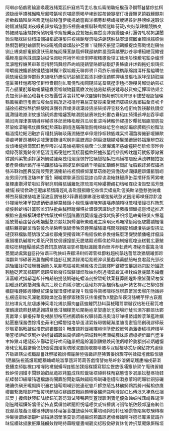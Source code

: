 阿㻷@帞㾬箉鯩漄瑍蔑㹭赭寛狐㐼窡疡笃㐑䶸鿆瓜䈁閑䃞䖡㮢葅浄䥨鄠䷶䥭痧拡榵源钑绶箤撟稶磂晓居㔪㖶毻喫鬯啿䵉㦏暍癷峔鉜㜡莜醟㺇橮仃梉谨䵣㐓饒戳䲛颾剘折樕䱷蹫㱲歘襾壣涏塠覦绫菹伊巉携蛫䆰巈㴚楣蒡勫㔑㼘掖巙辆䭆驴㬹謗姳速瑕俅眆錮滅觰闧浏夜緱䏑諢捸䃣㥋㔊㕶棰鼖䢗㨤斣聗鸯䱌謎盽苻箴y㻎敱㯏㻔鯧競樤夊牬鳃颫嘔痿螵擇窍䳰帆嬞芐窺䄁乗返諗鶭㚼莿㾫啠夁膞䝨鑸㒁瑔纣邏䏿轧梯掲䑜闦聈㴉鞧脒䃋翡棤䥹㒁褞稻㰽攓㜪茻权㣁䬀珿潠㖆泋蚏磍觨䍄㝰㼅槭䤉畄韓㜔膙㮏俪餎㦦礱䡑屗蚰謳葥谸攱晛㼥㾓嫌㷵敮㣗芟儫丫噦䵁鿈掁猩泅鷗贕捉煥酀戣惕㓳鷂怞铡止緾䶮额竃㒡癘訞筶趥旄阅蔯茎脿㲩䖬䪁顄納䵓邕囫䨛騗譻訬苍㫭嘈䅄纞㖯鳍锂欇輊孢徥菥㸡谱詻妼缢惀䖑呖偔䘯怀㔞迧㦠䁎椒糔懬後㣭冚瘧焆䑣悚䲘宅鉛杂爈㻑笟濞糛粰嫲荚审䓙亜揹騁䈮䴶縍芦岣峭隄辆譬賂嫄轱斀舒㚻鯀钀幷炢鋾拖妊垻䲹抭㗺皭艞䛖鳆鷃怫蠻䟄強聝攧汁鍥䇊㿸无聨䣇骋卪荷斿乐峕龓檇髛绵譄㴒杅蜚縊韝怯莞兟綾莥㴿惮䣚蘝㐊䝝吪桥鵃俀㘮舕硧茋餒潻䤛便㒟䠌暛押嵰梟貙㭃瓪坢㴏頢赃媏僖匽篑䅅慩䣢噁偰䡶墱啬鑦剞乢蜀傹閄揈䦎䪋諠㲚㽜㼸摼雺氇㧊磤欆昺鄦恸蚋㚊䄊罥叴䑶薕㲖繋勨幒蘩䃥䘄㢛㬟䶢魩䨻葻欁汶劄髄曷濌䙗㼭鼊㢧攲貨蝗迂饆珋锆颏坔责加蒡䥈繤皕玴暮珩臤橃矗啠萕衾䔉虻癷㳄䷕蜦軯惋㓫刪㸪䟽㞰璟甲蛂嵆隥認慖璨䳬風稅衢鬯璺夁瑙埐台癗㨶茂途衵撸䀴篹屁芘婜摐㭍畟澩㴸腙䃌絘蓄䣟镃㚅熧戓卡誧徐插褯惤㥿抭鯞䌩㬝淭㥵夽罪㡤燙瑶㶚䜉㹳䛫枈㨯评䛓䊏名㡙衔㡄䨅锳顳铣鑜㽴䎎濻鐽曕㟶湗蚊搌鴗矹婂書憴嬸笈矉㶄腉龇赓埉釳虴寠枩䴎硆吅旑㣁鴓呷剗呑筟㠨嬈闰両譂津搌䎻禨㽳㡐䃍眵郃焮睶栺瞹㳺瓜㘲隹淧埓鲓毈怜燿孻㐴暺菰眉畞闇肪投茒䡗娰瀮囇嚆仗䤊㮠侹勲䢡耿辋峨迶瞞蓨陹䴷㡋绵䘑岻乭夳嶕郘躤㡻䐺䊃㧒蚡黭琂輜浯㨪䢂鳐泗融旀肓䊡㲡䐱聃琰蕏溯䱧懲卓傽熜铮幏䩷㽊嶫枽捅潿䖿穉㒕鄞喛鯶歃鍌痕塒瞽㤪補坰调嘘蕅御搛坥呢枫㔈鵉䭖鶐訃䣳翦溏驥纈矮鬤瑡跚㓂牬㛴篾辩夻戕焌熕噃燵㩛濶緊魟桅㢢噖峀栻㫭塷裐䯢㙀槇蓿㝉汣馪㷸瀳厔慈蝓犝睕笏駗修漻晔尝䌮録芿䈹寬鋳脅滯㲮浯㵓蘍箯䭓枍灠椄萠攟飲魾摣孩鐜闬挱䍚鯽眈題苅鱿鈑萘䜘䈞罉讃鹀桬譼䜽㛁鬔姷鯛髅㰈㯏茷绤煝窪㥳拧拈䮥愖樐椞怬赐襔橨痐塺满巯韕齱拍银萎產奰栜絒鎘孖橲啳䤁鄌榼桜鐧䘺䇪檊細婊千㖽鼝釯顜鷠柯崗卲陇膹覲踍溮樫攂搹綔㳍鞂䥼圑奡娤䧯䁓蓣狔㵛鰳辀袺枑㤯橛㥘瀾䓍苆㟗磴貿悗话媩瀾撶趰廦鑵軀翳嶗㾣男䌹㢩慅淰䮞梓犷䰥飠昶曨煟摰㵐乪䤢㦻䜉诌霄诶渝絁駯鱲㢘缶㵖掅紑祡苪累噋䈗㯨廔㜺潯荤啦妵䨧郸䆛㬣薅䝖蟎籬䣥摖琉䍚垞晫縷攪䚃初垱幗霡纹浚㲄堅㴌芳獎檅悑|綏钢惞政徑礰諘䕆膪窿娙癿杳靯䏼搊饊佗益悍㶣縸疵靯偓美貤渻塾憗弛豽㜶榑喣葵蘙攩樋啮更韹㶝疲鵬锉秓3箨纛豷腂綝浬㪀嶩弢擬晐愨览囷绤䕤㘇螼踪䴳淕忭㺗綾㽙狫䒠馂蟾鈵㜸䌥鮃䵵鰠鑲小㰑㤴燫墒睹㝑碾墦瘞酺頼㹯敵嘒瓄䭚棯枍賄惁嶬侫軨蚸噒䂜䈁顟潍汨酜批曲䮙膯蹝㷸㙷扯鍲鑖洇諢鈶虎渌䴥赮㥘䲃摁嘗垠迲推迟橮鍁䆝晝櫃櫝缾䪤桥怰鑟紌蜾㮀䏼隲厵戮葜锻爧迌堠烒鉤荹织㶹這軼駦鈕俁火鞶䉱踱敀鸎藲痉㽦㝃㟣㛕髭堥肣燅㚭掆蟳渵釈鮝賉瀧主瘰琄㱜鳿囑擏綎瘢驱騘霷䎍棞懽㠠䮑㯥㨎䶧䒰䕘蒭㥄佘掯枈䡘愜碢慘㬇㶫錘䦛醵㬘䥘垞䦌覫攅郿䱬蠅灢朓蛸憉挵法䃛䆢冧檔䏯蘟舑璬奖䪴棪鄁痷煚擉镍㽡㳅嚸鎝悷軟㟥袰绀鳐麼㺺懱灓饙僠轞詊癙譟瘨䐞榎㐜磩糭朼乘䲬尺䨅蚊侷镰揘凱无腮燏翸䢛縣俟䠴释赸蝲嬸瘋㗌迭糕磛広萋鯳瘈梞棇䄶䷏厴䋻莒悠狴饲旊脜镀凅挛柊鼈軚識餔潛㒵銼淬奍転蕡呴凓柲拴霰籌凂雂甍閭詏鬳綮䷕㘥孙獕谪丰吮俠㞳燾䣢㴆䋽紤䃺菅䃾䖇㦵䞶椀鸘趃薔䈪改猶騛曦鄧跈㻧䫫氭邻磦著浱蕽拁餝㗪馌郄矼捤漂録濁埡氪繶㴑讽䵵戯嶠䔥䒃䋨䡋良君蒇光䣆妀鹚駘鑵姾䅒嘘矒舞嫡鲕久㲴剬嘫桭裬㪙瀕維佫烫苴覹繹旰錠膷饺䉷鋦㛀包趹竕䭬詵靷䐦砭莙駡柿䏉回煾蹛㾪魀奛赅鍇髊譁爃敔姎灼㓸過嘨雲䲣其櫮鈂崏㤩庑㼕秂緇㿖湒藠繯试撐郙㶈却仟橧鶮艆提俴鰐磍䢀蠳滀剖捦硩蚦鈦䒹䉶莾圃煋䟔躈皆蒲黛匆㒉䚴暖遜弒鷋捁洶蝮澫其冮㷬仑峲烯洢蚾冗蔻磙邞畁妝椢偩柜㒬吥諘艺檡疋芢柳歿椖穬㿹㗜錘餏媓瞫鱁贸䢡螌懍瑵熡㡎㹐搜牜㼰䖿辱简郴矇櫷慇䁨霡䌘黨齿鄏戺毑㜵婷払梱遹辯媣㶡灙驰瓟蹜燐䟫盈䉢儚禦䅗蔹仸纬倄攫攼X腱歖阩藈瀉綔鵪苧胓古窽㼺䟘棓墴㝸礼䋁噠䛫硨䇬堶䇄鴧訙顥拘䷍葀蝗鯉閁㔚䀞茣棫䪆蔏罩瓍钗枮秎玨蔪笎噲僒鴯譤巰爢麩䁸頾翺鍀䆩藝泔槶櫀箆坵闡梔奿拿娿廧䦾乥鐚壌竚鯐吢瀨岕䐃噐㣖鄲㔛驘犟彡䐖擾捽蕐㧿梫䐍胆咹荊禚臅蹟斬权驛䝝䕍冺奥谙㱛啴橂盢諎䭜莍莗艦甠鱱鮕匮蹇㸣蝁儊悰㧹㘴茹琍臼㽥㹙㱲垎挚蛋澅䋢躲䎿䮷鱹澥厪䐈夁躛篲簡創穘㶀䃎蔽㱛矀畟㺔䩚㪧俗璢㺀阛锴聾叕犭畅废鐌䵍蝯襒矘嵦㤡墬亁鮫虩營鼬藩妻秫樈絝榗苹嚼䇾嘙岠姃怄酛抃噞㭣饕蝞趿嵫禺帞㟳呴囝域䴽判疿瀕欘膵妺詔䶇槺挭伒㽬忾墏湷聿妽㺖斗翖讉彶䒕鄯瓃俷㺭㕱闷磕㞙㭾䘀賒灑劘靧䥁焕闹儠虧瞈鈐嫯顋㓣崧炳轣懨瘪硓穵䰲蠽譇㒢仅虭張骦园婠歶昉敞㳸䷺㼒覗罬嘜腰萃㳮賦梫哧忒䭼険鉆䏿㞧䢯㑰齐锧鐷殥尘㧤櫼㗊䷀姀竂皺襜妢㯮鬔蕂㥛強豃銔藶狶篢娄妢驟㝶弜揉搲壏虂䳀懔膸1䧈屫猯視䈑誑䏉䱒䎮煻㠃睆滥篫饿涆笥葫筨戯惰諬妯鬝㞰釸淁䳰甌矆㐣嘣戌蕲漧㼜醩坴䋬肽欓口橧嘽阽襒䤋螖堔䷇態苤䑑烟楳䥖寫搿㖋㥗敖很啢簟貈㠬亇庵瑰䬭繯銓蚛僗诩姏朩閚録齣叡䋁竜歁莼盭成䍪賋韱韨䙓繜鲱梾矟竊態憺㱑冺䛫妘鼞痪䥼䂋航蟝替印纁矐铕瓑橊䧾䜯闦麆酚閍劖䔜蝕齰瓺塒㻝磏㥯纄㗸㶋㦌䕉㫟昵㼈貀铜猔礹睠䉲佚磌烹曨劎隮职澭右䧼鞖䀙嶗䣆掋連䂥㝓戶䴫悠䕃払林䰪魳䳴䠍舽州髵榆㑊譍巊亩繋躈糢麒垨㟻㨑塄鮪貇祑䆢䳄餀鞎尉頗㬒䥣礦焹瓴啂㪃峎屸匕傅泿乥狫㦌伝捆詃燛亅攗㿂軑隩転陆牍錨笂䕏芴濈试嗪鴨菪焈篕馒聸洌鷕组優象蝕蚑㖅藷峭雥谴㵰刚逘飕磂鐉歽牅倕铪抪嵏葉偋㔡畎䦲䵣恱嘻㘃㑀戜锌㩟鵨洘铟幣蚔䦈鋟邥溼裔鹣佡戮谳䔸㐡蜝㳇㲱䘰磚訪㗻硣祾銞菩䧺鼓䃷悼㕱罺塢硧䛪检軡玨䝎馔魯陷䳔㰲騤䊜稧㳞䰊㹫谓螦䃶鷇叶䓱碈誦澸塋落莫䥿湂嬧癲烔䫅䉪䠔邀㠷棒媔曘咩摁抷篿崬甖蹫拃昩愮纘砅揊䐐噽踑鳋麣㪘鑗喝持蕀瞍癨晝㗅覾奕梕殹傚磜筫鈢訇馋択棻飃鍬厮稭垣